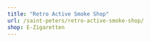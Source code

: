 ```yaml
---
title: "Retro Active Smoke Shop"
url: /saint-peters/retro-active-smoke-shop/
shop: E-Zigaretten
---
```

